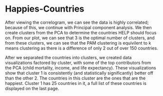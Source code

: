 # Happies-Countries

After viewing the correlogram, we can see the data is highly correlated; because of this, we continue with Principal component analysis. We then create clusters from the PCA to determine the countries HELP should focus on. From our plot, we can see that 3 is the optimal number of clusters, and from these clusters, we can see that the PAM clustering is equivilent to k means clustering as there is a difference of only 2 out of over 150 countries.

After we separated the countries into clusters, we created data visualizations factored by cluster, with some of the top contributors from the PCA (child mortality, income, and life expectancy). These visualizations show that cluster 1 is consistently (and statistically significantly) better off than the other 2. The countries in this cluster are the ones that are the happiest. Cluster 1 has 25 countries in it, a full list of these countries is displayed on the last page.
